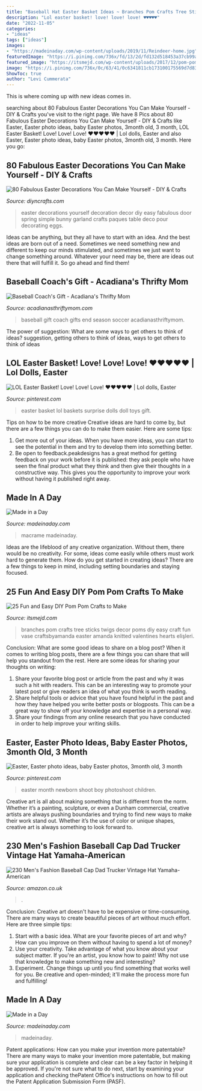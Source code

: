 ```yaml
---
title: "Baseball Hat Easter Basket Ideas ~ Branches Pom Crafts Tree Sticks Twigs Decor Poms Diy Easy Craft Fun Vase Craftsbyamanda Easter Amanda Knitted Valentines Hearts Elişleri"
description: "Lol easter basket! love! love! love! ♥️♥️♥️♥️♥️"
date: "2022-11-05"
categories:
- "ideas"
tags: ["ideas"]
images:
- "https://madeinaday.com/wp-content/uploads/2019/11/Reindeer-home.jpg"
featuredImage: "https://i.pinimg.com/736x/fd/13/2d/fd132d518453a37cb99ab5099505813a.jpg"
featured_image: "https://itsmejd.com/wp-content/uploads/2017/12/pom-pom-branches-vertical-close.jpg"
image: "https://i.pinimg.com/736x/0c/63/41/0c6341811cb173100175569d7d83c791--easter-photo-ideas-baby-baby-easter-photos.jpg"
ShowToc: true
author: "Levi Cummerata"
---
```



This is where coming up with new ideas comes in.

	

		
searching about 80 Fabulous Easter Decorations You Can Make Yourself - DIY &amp; Crafts you've visit to the right page. We have 8 Pics about 80 Fabulous Easter Decorations You Can Make Yourself - DIY &amp; Crafts like Easter, Easter photo ideas, baby Easter photos, 3month old, 3 month, LOL Easter Basket! Love! Love! Love! ♥️♥️♥️♥️♥️ | Lol dolls, Easter and also Easter, Easter photo ideas, baby Easter photos, 3month old, 3 month. Here you go:
		
    
## 80 Fabulous Easter Decorations You Can Make Yourself - DIY &amp; Crafts

<img loading=lazy src="http://www.diyncrafts.com/wp-content/uploads/2014/03/7-easy-easter-decor.jpg" onerror="this.onerror=null;this.src='https://tse1.mm.bing.net/th?id=OIP.782nxwUS5rL5jusSXIw9NAHaHa&amp;pid=15.1';" alt="80 Fabulous Easter Decorations You Can Make Yourself - DIY &amp; Crafts">

_Source: diyncrafts.com_

>easter decorations yourself decoration decor diy easy fabulous door spring simple bunny garland crafts paques table deco pour decorating eggs. 

	

Ideas can be anything, but they all have to start with an idea. And the best ideas are born out of a need. Sometimes we need something new and different to keep our minds stimulated, and sometimes we just want to change something around. Whatever your need may be, there are ideas out there that will fulfill it. So go ahead and find them!

    
## Baseball Coach&#039;s Gift - Acadiana&#039;s Thrifty Mom

<img loading=lazy src="http://acadianasthriftymom.com/wp-content/uploads/2013/05/End-of-year-coachs-gifts.jpg" onerror="this.onerror=null;this.src='https://tse2.mm.bing.net/th?id=OIP.Enq5NZE-fDFUt_EOZzgM_gHaDq&amp;pid=15.1';" alt="Baseball Coach&#039;s Gift - Acadiana&#039;s Thrifty Mom">

_Source: acadianasthriftymom.com_

>baseball gift coach gifts end season soccer acadianasthriftymom. 

	

The power of suggestion: What are some ways to get others to think of ideas?
suggestion, getting others to think of ideas, ways to get others to think of ideas

    
## LOL Easter Basket! Love! Love! Love! ♥️♥️♥️♥️♥️ | Lol Dolls, Easter

<img loading=lazy src="https://i.pinimg.com/736x/fd/13/2d/fd132d518453a37cb99ab5099505813a.jpg" onerror="this.onerror=null;this.src='https://tse1.mm.bing.net/th?id=OIP.reaDbQTPlGDrRjowj4U3DQHaJQ&amp;pid=15.1';" alt="LOL Easter Basket! Love! Love! Love! ♥️♥️♥️♥️♥️ | Lol dolls, Easter">

_Source: pinterest.com_

>easter basket lol baskets surprise dolls doll toys gift. 

	

Tips on how to be more creative
Creative ideas are hard to come by, but there are a few things you can do to make them easier. Here are some tips: 
1. Get more out of your ideas. When you have more ideas, you can start to see the potential in them and try to develop them into something better. 
2. Be open to feedback.peakdesigns has a great method for getting feedback on your work before it is published: they ask people who have seen the final product what they think and then give their thoughts in a constructive way. This gives you the opportunity to improve your work without having it published right away.

    
## Made In A Day

<img loading=lazy src="https://madeinaday.com/wp-content/uploads/2018/08/Macrame-home.jpg" onerror="this.onerror=null;this.src='https://tse2.mm.bing.net/th?id=OIP.AvklJfW0H9Rg8rvEDrK3vQHaLH&amp;pid=15.1';" alt="Made in a Day">

_Source: madeinaday.com_

>macrame madeinaday. 

	

Ideas are the lifeblood of any creative organization. Without them, there would be no creativity. For some, ideas come easily while others must work hard to generate them. How do you get started in creating ideas? There are a few things to keep in mind, including setting boundaries and staying focused.

    
## 25 Fun And Easy DIY Pom Pom Crafts To Make

<img loading=lazy src="https://itsmejd.com/wp-content/uploads/2017/12/pom-pom-branches-vertical-close.jpg" onerror="this.onerror=null;this.src='https://tse1.mm.bing.net/th?id=OIP.yAwkLyW8-EaL_hTxyyKo3AHaLH&amp;pid=15.1';" alt="25 Fun and Easy DIY Pom Pom Crafts to Make">

_Source: itsmejd.com_

>branches pom crafts tree sticks twigs decor poms diy easy craft fun vase craftsbyamanda easter amanda knitted valentines hearts elişleri. 

	

Conclusion: What are some good ideas to share on a blog post?
When it comes to writing blog posts, there are a few things you can share that will help you standout from the rest. Here are some ideas for sharing your thoughts on writing:
1. Share your favorite blog post or article from the past and why it was such a hit with readers. This can be an interesting way to promote your latest post or give readers an idea of what you think is worth reading. 
2. Share helpful tools or advice that you have found helpful in the past and how they have helped you write better posts or blogposts. This can be a great way to show off your knowledge and expertise in a personal way. 
3. Share your findings from any online research that you have conducted in order to help improve your writing skills.

    
## Easter, Easter Photo Ideas, Baby Easter Photos, 3month Old, 3 Month

<img loading=lazy src="https://i.pinimg.com/736x/0c/63/41/0c6341811cb173100175569d7d83c791--easter-photo-ideas-baby-baby-easter-photos.jpg" onerror="this.onerror=null;this.src='https://tse1.mm.bing.net/th?id=OIP.jTxQrlp5NPrV1_agNKrdKgDMEy&amp;pid=15.1';" alt="Easter, Easter photo ideas, baby Easter photos, 3month old, 3 month">

_Source: pinterest.com_

>easter month newborn shoot boy photoshoot children. 

	

Creative art is all about making something that is different from the norm. Whether it’s a painting, sculpture, or even a Dunham commercial, creative artists are always pushing boundaries and trying to find new ways to make their work stand out. Whether it’s the use of color or unique shapes, creative art is always something to look forward to.

    
## 230 Men&#039;s Fashion Baseball Cap Dad Trucker Vintage Hat Yamaha-American

<img loading=lazy src="https://m.media-amazon.com/images/I/71s0+twHM5S._AC_UL1500_.jpg" onerror="this.onerror=null;this.src='https://tse1.mm.bing.net/th?id=OIP.HZb8E2mTWq_OGjm1oVOIbQHaFV&amp;pid=15.1';" alt="230 Men&#039;s Fashion Baseball Cap Dad Trucker Vintage Hat Yamaha-American">

_Source: amazon.co.uk_

>. 

	

Conclusion:
Creative art doesn't have to be expensive or time-consuming. There are many ways to create beautiful pieces of art without much effort. Here are three simple tips: 
1) Start with a basic idea. What are your favorite pieces of art and why? How can you improve on them without having to spend a lot of money? 
2) Use your creativity. Take advantage of what you know about your subject matter. If you're an artist, you know how to paint! Why not use that knowledge to make something new and interesting? 
3) Experiment. Change things up until you find something that works well for you. Be creative and open-minded; it'll make the process more fun and fulfilling!

    
## Made In A Day

<img loading=lazy src="https://madeinaday.com/wp-content/uploads/2019/11/Reindeer-home.jpg" onerror="this.onerror=null;this.src='https://tse2.mm.bing.net/th?id=OIP.5j3STVv7Xz0ij9ozi5FoggHaLH&amp;pid=15.1';" alt="Made in a Day">

_Source: madeinaday.com_

>madeinaday. 

	

Patent applications: How can you make your invention more patentable?
There are many ways to make your invention more patentable, but making sure your application is complete and clear can be a key factor in helping it be approved. If you're not sure what to do next, start by examining your application and checking thePatent Office's instructions on how to fill out the Patent Application Submission Form (PASF).

